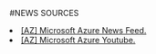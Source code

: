 #NEWS SOURCES
<li><a href="https://rss.app/feeds/_9AHcogNmF3t7vVCJ.xml">[AZ] Microsoft Azure News Feed.</a></li>
<li><a href="https://www.youtube.com/user/windowsazure">[AZ] Microsoft Azure Youtube.</a></li>
